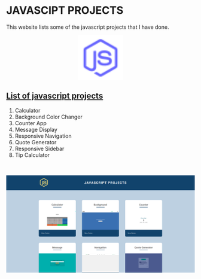 # JAVASCIPT PROJECTS

<p>This website lists some of the javascript projects that I have done.</p>

<p style=" display: flex; justify-content: center;"><img src="./images/java-script.svg" alt="js logo" style="width: 120px;"></p>

## <a href="https://sandarvashakya.github.io/Javascript-Projects/">List of javascript projects</a>

1. Calculator
2. Background Color Changer
3. Counter App
4. Message Display
5. Responsive Navigation
6. Quote Generator
7. Responsive Sidebar
8. Tip Calculator

<img src="./images/js.png" alt="js projects" style="margin-top: 2rem">
